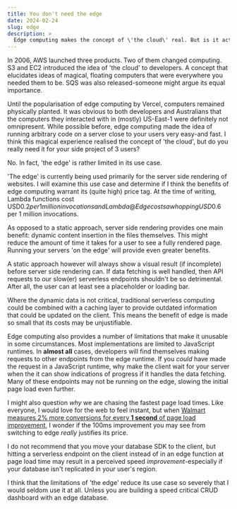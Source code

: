```yaml
---
title: You don't need the edge
date: 2024-02-24
slug: edge
description: >
  Edge computing makes the concept of \'the cloud\' real. But is it actually that different from what we had before?
---
```

In 2006, AWS launched three products. Two of them changed computing. S3 and EC2 introduced the idea of 'the cloud' to developers. A concept that elucidates ideas of magical, floating computers that were everywhere you needed them to be. SQS was also released-someone might argue its equal importance. 

Until the popularisation of edge computing by Vercel, computers remained physically planted. It was obvious to both developers and Australians that the computers they interacted with in (mostly) US-East-1 were definitely not omnipresent. While possible before, edge computing made the idea of running arbitrary code on a server close to your users very easy-and fast. I think this magical experience realised the concept of 'the cloud', but do you really need it for your side project of 3 users?

No. In fact, 'the edge' is rather limited in its use case. 

'The edge' is currently being used primarily for the server side rendering of websites. I will examine this use case and determine if I think the benefits of edge computing warrant its (quite high) price tag. At the time of writing, Lambda functions cost USD$0.2 per 1 million invocations and Lambda@Edge costs a whopping USD$0.6 per 1 million invocations.

As opposed to a static approach, server side rendering provides one main benefit: dynamic content insertion in the files themselves. This might reduce the amount of time it takes for a user to see a fully rendered page. Running your servers 'on the edge' will provide even greater benefits.

A static approach however will always show a visual result (if incomplete) before server side rendering can. If data fetching is well handled, then API requests to our slow(er) serverless endpoints shouldn't be so detrimental. After all, the user can at least see a placeholder or loading bar.

Where the dynamic data is not critical, traditional serverless computing could be combined with a caching layer to provide outdated information that could be updated on the client. This means the benefit of edge is made so small that its costs may be unjustifiable. 

Edge computing also provides a number of limitations that make it unusable in some circumstances. Most implementations are limited to JavaScript runtimes. In **almost all** cases, developers will find themselves making requests to other endpoints from the edge runtime. If you *could* have made the request in a JavaScript runtime, why make the client wait for your server when the it can show indications of progress if it handles the data fetching. Many of these endpoints may not be running on the edge, slowing the initial page load even further.

I might also question *why* we are chasing the fastest page load times. Like everyone, I would love for the web to feel instant, but when [Walmart measures 2% more conversions for every **1 second** of page load improvement](https://wwww.cloudflare.com/en-au/learning/performance/more/website-performance-conversion-rates/), I wonder if the 100ms improvement you may see from switching to edge *really* justifies its price.

I do not recommend that you move your database SDK to the client, but hitting a serverless endpoint on the client instead of in an edge function at page load time may result in a perceived speed *improvement*-especially if your database isn't replicated in your user's region. 

I think that the limitations of 'the edge' reduce its use case so severely that I would seldom use it at all. Unless you are building a speed critical CRUD dashboard with an edge database. 
